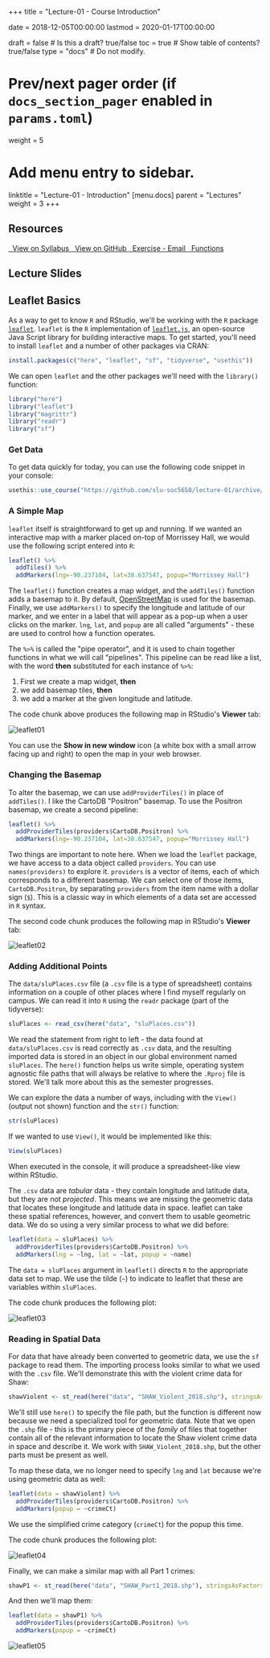 +++
title = "Lecture-01 - Course Introduction"

date = 2018-12-05T00:00:00
lastmod = 2020-01-17T00:00:00

draft = false  # Is this a draft? true/false
toc = true  # Show table of contents? true/false
type = "docs"  # Do not modify.

# Prev/next pager order (if `docs_section_pager` enabled in `params.toml`)
weight = 5

# Add menu entry to sidebar.
linktitle = "Lecture-01 - Introduction"
[menu.docs]
  parent = "Lectures"
  weight = 3
+++

## Resources
<a class="btn btn-outline-primary resource" href="https://slu-soc5650.github.io/syllabus/lecture-01-course-introduction.html" target="_blank"><i class="fas fa-book fa-lg"></i>&nbsp; View on Syllabus </a> 
<a class="btn btn-outline-primary resource" href="https://github.com/slu-soc5650/lecture-01" target="_blank"><i class="fab fa-github fa-lg"></i>&nbsp; View on GitHub </a> 
<a class="btn btn-outline-primary resource" href="https://github.com/slu-soc5650/lecture-01/blob/master/handouts/lecture-01-email.pdf" target="_blank"><i class="fas fa-file-pdf fa-lg"></i>&nbsp; Exercise - Email </a> 
<a class="btn btn-outline-primary resource" href="https://github.com/slu-soc5650/lecture-01/blob/master/handouts/lecture-01-functions.pdf" target="_blank"><i class="fas fa-file-pdf fa-lg"></i>&nbsp; Functions </a>

## Lecture Slides
<p> </p>
<script async class="speakerdeck-embed" data-id="3b023eb9d7ee463faea3a90532221987" data-ratio="1.33333333333333" src="//speakerdeck.com/assets/embed.js"></script>
<p> </p>

## Leaflet Basics
As a way to get to know `R` and RStudio, we'll be working with the `R` package [`leaflet`](https://rstudio.github.io/leaflet/). `leaflet` is the `R` implementation of [`leaflet.js`](http://leafletjs.com), an open-source Java Script library for building interactive maps. To get started, you'll need to install `leaflet` and a number of other packages via CRAN:

```r
install.packages(c("here", "leaflet", "sf", "tidyverse", "usethis"))
```

We can open `leaflet` and the other packages we'll need with the `library()` function:

```r
library("here")
library("leaflet")
library("magrittr")
library("readr")
library("sf")
```

### Get Data
To get data quickly for today, you can use the following code snippet in your console:

```r
usethis::use_course("https://github.com/slu-soc5650/lecture-01/archive/master.zip")
```

### A Simple Map

`leaflet` itself is straightforward to get up and running. If we wanted an interactive map with a marker placed on-top of Morrissey Hall, we would use the following script entered into `R`:

```r
leaflet() %>%
  addTiles() %>%
  addMarkers(lng=-90.237104, lat=38.637547, popup="Morrissey Hall")
```

The `leaflet()` function creates a map widget, and the `addTiles()` function adds a basemap to it. By default, [OpenStreetMap](https://www.openstreetmap.org) is used for the basemap. Finally, we use `addMarkers()` to specify the longitude and latitude of our marker, and we enter in a label that will appear as a pop-up when a user clicks on the marker. `lng`, `lat`, and `popup` are all called "arguments" - these are used to control how a function operates. 

The `%>%` is called the "pipe operator", and it is used to chain together functions in what we will call "pipelines". This pipeline can be read like a list, with the word **then** substituted for each instance of `%>%`:

1. First we create a map widget, **then**
2. we add basemap tiles, **then**
3. we add a marker at the given longitude and latitude.

The code chunk above produces the following map in RStudio's **Viewer** tab:

![leaflet01](/images/lecture-01/map1.png)

You can use the **Show in new window** icon (a white box with a small arrow facing up and right) to open the map in your web browser.

### Changing the Basemap

To alter the basemap, we can use `addProviderTiles()` in place of `addTiles()`. I like the CartoDB "Positron" basemap. To use the Positron basemap, we create a second pipeline:

```r
leaflet() %>%
  addProviderTiles(providers$CartoDB.Positron) %>% 
  addMarkers(lng=-90.237104, lat=38.637547, popup="Morrissey Hall")
```

Two things are important to note here. When we load the `leaflet` package, we have access to a data object called `providers`. You can use `names(providers)` to explore it. `providers` is a vector of items, each of which corresponds to a different basemap. We can select one of those items, `CartoDB.Positron`, by separating `providers` from the item name with a dollar sign (`$`). This is a classic way in which elements of a data set are accessed in `R` syntax.

The second code chunk produces the following map in RStudio's **Viewer** tab:

![leaflet02](/images/lecture-01/map2.png)

### Adding Additional Points

The `data/sluPlaces.csv` file (a `.csv` file is a type of spreadsheet) contains information on a couple of other places where I find myself regularly on campus. We can read it into `R` using the `readr` package (part of the tidyverse):

```r
sluPlaces <- read_csv(here("data", "sluPlaces.csv"))
```

We read the statement from right to left - the data found at `data/sluPlaces.csv` is read correctly as `.csv` data, and the resulting imported data is stored in an object in our global environment named `sluPlaces`. The `here()` function helps us write simple, operating system agnostic file paths that will always be relative to where the `.Rproj` file is stored. We'll talk more about this as the semester progresses.

We can explore the data a number of ways, including with the `View()` (output not shown) function and the `str()` function:

```r
str(sluPlaces)
```

If we wanted to use `View()`, it would be implemented like this:

```r
View(sluPlaces)
```

When executed in the console, it will produce a spreadsheet-like view within RStudio.

The `.csv` data are *tabular* data - they contain longitude and latitude data, but they are not *projected*. This means we are missing the geometric data that locates these longitude and latitude data in space. leaflet can take these spatial references, however, and convert them to usable geometric data. We do so using a very similar process to what we did before:

```r
leaflet(data = sluPlaces) %>%
  addProviderTiles(providers$CartoDB.Positron) %>% 
  addMarkers(lng = ~lng, lat = ~lat, popup = ~name)
```

The `data = sluPlaces` argument in `leaflet()` directs `R` to the appropriate data set to map. We use the tilde (`~`) to indicate to leaflet that these are variables within `sluPlaces`.

The code chunk produces the following plot:

![leaflet03](/images/lecture-01/map3.png)

### Reading in Spatial Data

For data that have already been converted to geometric data, we use the `sf` package to read them. The importing process looks similar to what we used with the `.csv` file. We'll demonstrate this with the violent crime data for Shaw:

```r
shawViolent <- st_read(here("data", "SHAW_Violent_2018.shp"), stringsAsFactors = FALSE)
```

We'll still use `here()` to specify the file path, but the function is different now because we need a specialized tool for geometric data. Note that we open the `.shp` file - this is the primary piece of the *family* of files that together contain all of the relevant information to locate the Shaw violent crime data in space and describe it. We work with `SHAW_Violent_2018.shp`, but the other parts must be present as well.

To map these data, we no longer need to specify `lng` and `lat` because we're using geometric data as well:

```r
leaflet(data = shawViolent) %>%
  addProviderTiles(providers$CartoDB.Positron) %>% 
  addMarkers(popup = ~crimeCt)
```

We use the simplified crime category (`crimeCt`) for the popup this time.

The code chunk produces the following plot:

![leaflet04](/images/lecture-01/map4.png)

Finally, we can make a similar map with all Part 1 crimes:

```r
shawP1 <- st_read(here("data", "SHAW_Part1_2018.shp"), stringsAsFactors = FALSE)
```

And then we'll map them:

```r
leaflet(data = shawP1) %>%
  addProviderTiles(providers$CartoDB.Positron) %>% 
  addMarkers(popup = ~crimeCt)
```

![leaflet05](/images/lecture-01/map5.png)
